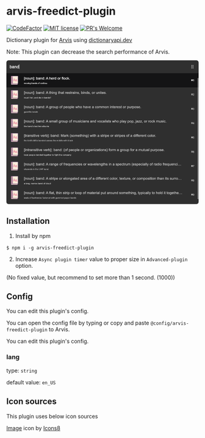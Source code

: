 # arvis-freedict-plugin

[![CodeFactor](https://www.codefactor.io/repository/github/jopemachine/arvis-freedict-plugin/badge)](https://www.codefactor.io/repository/github/jopemachine/arvis-freedict-plugin)
[![MIT license](https://img.shields.io/badge/License-MIT-blue.svg)](https://lbesson.mit-license.org/)
[![PR's Welcome](https://img.shields.io/badge/PRs-welcome-brightgreen.svg?style=flat)](http://makeapullrequest.com)


Dictionary plugin for [Arvis](https://github.com/jopemachine/arvis) using [dictionaryapi.dev](https://dictionaryapi.dev/)

Note: This plugin can decrease the search performance of Arvis.

![](./demo.png)

## Installation

1. Install by npm

```
$ npm i -g arvis-freedict-plugin
```

2. Increase `Async plugin timer` value to proper size in `Advanced-plugin` option.

(No fixed value, but recommend to set more than 1 second. (1000))

## Config

You can edit this plugin's config.

You can open the config file by typing or copy and paste `@config/arvis-freedict-plugin` to Arvis.

You can edit this plugin's config.

### lang

type: `string`

default value: `en_US`


## Icon sources

This plugin uses below icon sources

<a target="_blank" href="https://icons8.com">Image</a> icon by <a target="_blank" href="https://icons8.com">Icons8</a>
